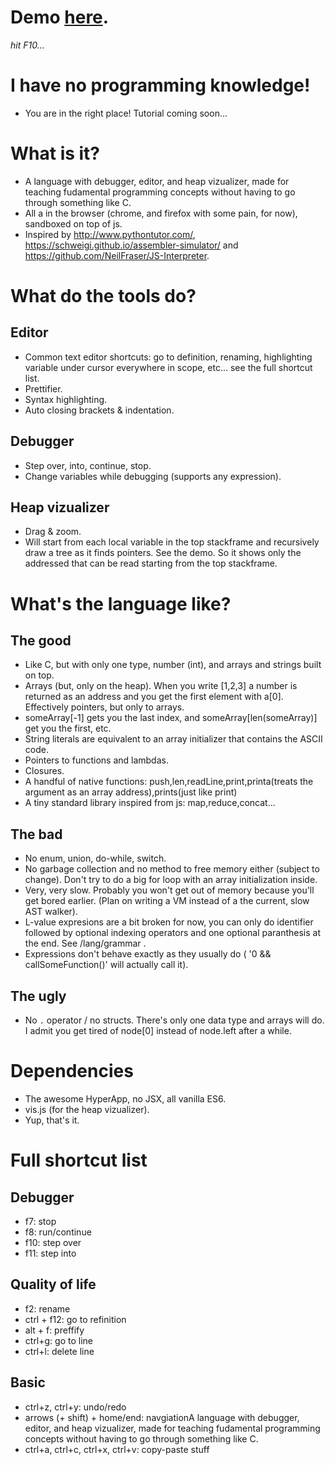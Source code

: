 # Demo [here](https://vasyop.github.io/mono).
*hit F10...*

# I have no programming knowledge!

- You are in the right place! Tutorial coming soon...

# What is it?

- A language with debugger, editor, and heap vizualizer, made for teaching fudamental programming concepts without having to go through something like C. 
- All a in the browser (chrome, and firefox with some pain, for now), sandboxed on top of js.
- Inspired by http://www.pythontutor.com/, https://schweigi.github.io/assembler-simulator/ and https://github.com/NeilFraser/JS-Interpreter.

# What do the tools do?

## Editor
- Common text editor shortcuts: go to definition, renaming, highlighting variable under cursor everywhere in scope, etc... see the full shortcut list.
- Prettifier.
- Syntax highlighting.
- Auto closing brackets & indentation.
## Debugger
- Step over, into, continue, stop.
- Change variables while debugging (supports any expression).
## Heap vizualizer
- Drag & zoom.
- Will start from each local variable in the top stackframe and recursively draw a tree as it finds pointers. See the demo. So it shows only the addressed that can be read starting from the top stackframe.

# What's the language like?

## The good

- Like C, but with only one type, number (int), and arrays and strings built on top.
- Arrays (but, only on the heap). When you write [1,2,3] a number is returned as an address and you get the first element with a[0]. Effectively pointers, but only to arrays.
- someArray[-1] gets you the last index, and someArray[len(someArray)] get you the first, etc.
- String literals are equivalent to an array initializer that contains the ASCII code.
- Pointers to functions and lambdas. 
- Closures.
- A handful of native functions: push,len,readLine,print,printa(treats the argument as an array address),prints(just like print)
- A tiny standard library inspired from js: map,reduce,concat...

## The bad

- No enum, union, do-while, switch.
- No garbage collection and no method to free memory either (subject to change). Don't try to do a big for loop with an array initialization inside.
- Very, very slow. Probably you won't get out of memory because you'll get bored earlier. (Plan on writing a VM instead of a the current, slow AST walker).
- L-value expresions are a bit broken for now, you can only do identifier followed by optional indexing operators and one optional paranthesis at the end. See /lang/grammar .
- Expressions don't behave exactly as they usually do ( '0 && callSomeFunction()' will actually call it).

## The ugly
- No `.` operator / no structs. There's only one data type and arrays will do. I admit you get tired of node[0] instead of node.left after a while.

# Dependencies

- The awesome HyperApp, no JSX, all vanilla ES6.
- vis.js (for the heap vizualizer).
- Yup, that's it.

# Full shortcut list

## Debugger
- f7: stop
- f8: run/continue
- f10: step over
- f11: step into

## Quality of life
- f2: rename
- ctrl + f12: go to refinition
- alt + f: preffify
- ctrl+g: go to line
- ctrl+l: delete line

## Basic
- ctrl+z, ctrl+y: undo/redo
- arrows (+ shift) + home/end: navgiationA language with debugger, editor, and heap vizualizer, made for teaching fudamental programming concepts without having to go through something like C. 
- ctrl+a, ctrl+c, ctrl+x, ctrl+v: copy-paste stuff
